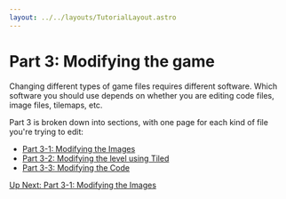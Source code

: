 ```yaml
---
layout: ../../layouts/TutorialLayout.astro
---
```

# Part 3: Modifying the game
Changing different types of game files requires different software. Which software you should use depends on whether you are editing code files, image files, tilemaps, etc.

Part 3 is broken down into sections, with one page for each kind of file you're trying to edit:

- [Part 3-1: Modifying the Images](/tutorial/part-3-1-modifying-the-images)
- [Part 3-2: Modifying the level using Tiled](/tutorial/part-3-2-modifying-the-level)
- [Part 3-3: Modifying the Code](/tutorial/part-3-3-modifying-the-code)

<a href="/tutorial/part-3-1-modifying-the-images" class="next">Up Next: Part 3-1: Modifying the Images</a>
